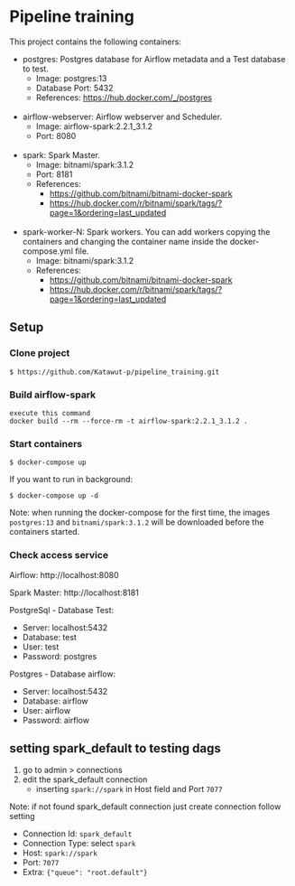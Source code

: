 # Pipeline training

This project contains the following containers:

* postgres: Postgres database for Airflow metadata and a Test database to test.
    * Image: postgres:13
    * Database Port: 5432
    * References: https://hub.docker.com/_/postgres
<br/><br/>
* airflow-webserver: Airflow webserver and Scheduler.
    * Image: airflow-spark:2.2.1_3.1.2
    * Port: 8080
<br/><br/>
* spark: Spark Master.
    * Image: bitnami/spark:3.1.2
    * Port: 8181
    * References: 
      * https://github.com/bitnami/bitnami-docker-spark
      * https://hub.docker.com/r/bitnami/spark/tags/?page=1&ordering=last_updated
<br/><br/>
* spark-worker-N: Spark workers. You can add workers copying the containers and changing the container name inside the docker-compose.yml file.
    * Image: bitnami/spark:3.1.2
    * References: 
      * https://github.com/bitnami/bitnami-docker-spark
      * https://hub.docker.com/r/bitnami/spark/tags/?page=1&ordering=last_updated

## Setup
### Clone project

    $ https://github.com/Katawut-p/pipeline_training.git

### Build airflow-spark

    execute this command
    docker build --rm --force-rm -t airflow-spark:2.2.1_3.1.2 .

### Start containers

    $ docker-compose up

If you want to run in background:

    $ docker-compose up -d

Note: when running the docker-compose for the first time, the images `postgres:13` and `bitnami/spark:3.1.2` will be downloaded before the containers started.

### Check access service

Airflow: http://localhost:8080

Spark Master: http://localhost:8181

PostgreSql - Database Test:

* Server: localhost:5432
* Database: test
* User: test
* Password: postgres

Postgres - Database airflow:

* Server: localhost:5432
* Database: airflow
* User: airflow
* Password: airflow

## setting spark_default to testing dags

1. go to admin > connections
2. edit the spark_default connection
    - inserting `spark://spark` in Host field and Port `7077`

Note: if not found spark_default connection just create connection follow setting
   - Connection Id: `spark_default`
   - Connection Type: select `spark`
   - Host: `spark://spark`
   - Port: `7077`
   - Extra: `{"queue": "root.default"}`
